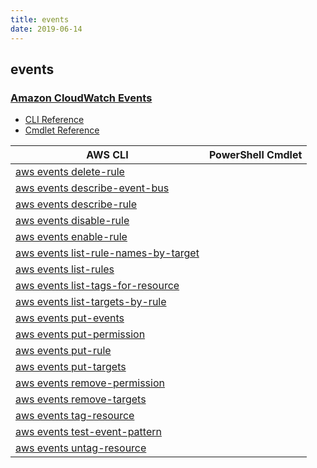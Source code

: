 ```yaml
---
title: events
date: 2019-06-14
---
```


## events

### [Amazon CloudWatch Events](https://aws.amazon.com/cloudwatch/)

* [CLI Reference](https://docs.aws.amazon.com/cli/latest/reference/events/index.html)
* [Cmdlet Reference](https://docs.aws.amazon.com/powershell/latest/reference/items/Amazon_CloudWatch_Events_cmdlets.html)

|AWS CLI|PowerShell Cmdlet|
|----|----|
|[aws events delete-rule](https://docs.aws.amazon.com/cli/latest/reference/events/delete-rule.html)||
|[aws events describe-event-bus](https://docs.aws.amazon.com/cli/latest/reference/events/describe-event-bus.html)||
|[aws events describe-rule](https://docs.aws.amazon.com/cli/latest/reference/events/describe-rule.html)||
|[aws events disable-rule](https://docs.aws.amazon.com/cli/latest/reference/events/disable-rule.html)||
|[aws events enable-rule](https://docs.aws.amazon.com/cli/latest/reference/events/enable-rule.html)||
|[aws events list-rule-names-by-target](https://docs.aws.amazon.com/cli/latest/reference/events/list-rule-names-by-target.html)||
|[aws events list-rules](https://docs.aws.amazon.com/cli/latest/reference/events/list-rules.html)||
|[aws events list-tags-for-resource](https://docs.aws.amazon.com/cli/latest/reference/events/list-tags-for-resource.html)||
|[aws events list-targets-by-rule](https://docs.aws.amazon.com/cli/latest/reference/events/list-targets-by-rule.html)||
|[aws events put-events](https://docs.aws.amazon.com/cli/latest/reference/events/put-events.html)||
|[aws events put-permission](https://docs.aws.amazon.com/cli/latest/reference/events/put-permission.html)||
|[aws events put-rule](https://docs.aws.amazon.com/cli/latest/reference/events/put-rule.html)||
|[aws events put-targets](https://docs.aws.amazon.com/cli/latest/reference/events/put-targets.html)||
|[aws events remove-permission](https://docs.aws.amazon.com/cli/latest/reference/events/remove-permission.html)||
|[aws events remove-targets](https://docs.aws.amazon.com/cli/latest/reference/events/remove-targets.html)||
|[aws events tag-resource](https://docs.aws.amazon.com/cli/latest/reference/events/tag-resource.html)||
|[aws events test-event-pattern](https://docs.aws.amazon.com/cli/latest/reference/events/test-event-pattern.html)||
|[aws events untag-resource](https://docs.aws.amazon.com/cli/latest/reference/events/untag-resource.html)||

